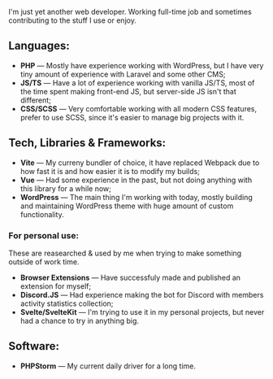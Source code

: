 I'm just yet another web developer. Working full-time job and sometimes contributing to the stuff I use or enjoy.

## Languages:

- **PHP** — Mostly have experience working with WordPress, but I have very tiny amount of experience with Laravel and some other CMS;
- **JS/TS** — Have a lot of experience working with vanilla JS/TS, most of the time spent making front-end JS, but server-side JS isn't that different;
- **CSS/SCSS** — Very comfortable working with all modern CSS features, prefer to use SCSS, since it's easier to manage big projects with it.

## Tech, Libraries & Frameworks:

- **Vite** — My curreny bundler of choice, it have replaced Webpack due to how fast it is and how easier it is to modify my builds;
- **Vue** — Had some experience in the past, but not doing anything with this library for a while now;
- **WordPress** — The main thing I'm working with today, mostly building and maintaining WordPress theme with huge amount of custom functionality.

### For personal use:

These are reasearched & used by me when trying to make something outside of work time.

- **Browser Extensions** — Have successfuly made and published an extension for myself;
- **Discord.JS** — Had experience making the bot for Discord with members activity statistics collection;
- **Svelte/SvelteKit** — I'm trying to use it in my personal projects, but never had a chance to try in anything big.

## Software:

- **PHPStorm** — My current daily driver for a long time.
